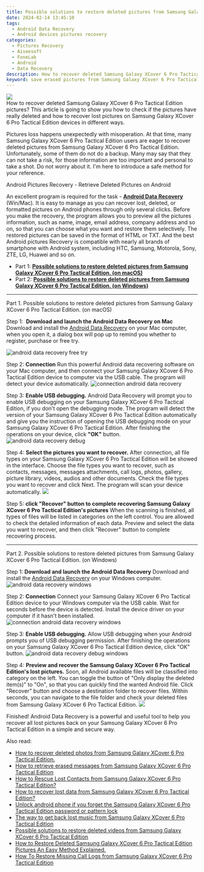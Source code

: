 ```yaml
---
title: Possible solutions to restore deleted pictures from Samsung Galaxy XCover 6 Pro Tactical Edition.
date: 2024-02-14 13:45:10
tags: 
  - Android Data Recovery
  - Android devices pictures recovery
categories: 
  - Pictures Recovery
  - Aiseesoft
  - FoneLab
  - Android
  - Data Recovery
description: How to recover deleted Samsung Galaxy XCover 6 Pro Tactical Edition pictures? This article is going to show you how to check if the pictures have really deleted and how to recover lost pictures on Samsung Galaxy XCover 6 Pro Tactical Edition devices in different ways.
keyword: save erased pictures from Samsung Galaxy XCover 6 Pro Tactical Edition,recover lost pictures from Samsung Galaxy XCover 6 Pro Tactical Edition,Samsung Galaxy XCover 6 Pro Tactical Edition pictures recovery,retrieve wiped pictures Samsung Galaxy XCover 6 Pro Tactical Edition,undelete pictures from Samsung Galaxy XCover 6 Pro Tactical Edition,restore deleted pictures on Samsung Galaxy XCover 6 Pro Tactical Edition,Samsung Galaxy XCover 6 Pro Tactical Edition issues with pictures deleted,how to retrieve deleted pictures from my Samsung Galaxy XCover 6 Pro Tactical Edition,Samsung Galaxy XCover 6 Pro Tactical Edition pictures disappeared,how to recover pictures on Samsung Galaxy XCover 6 Pro Tactical Edition,how to recover pictures Samsung Galaxy XCover 6 Pro Tactical Edition,Samsung Galaxy XCover 6 Pro Tactical Edition pictures disappear
---
```


<img src="https://img0mobiles.techidaily.com/images/best-assets/devices/samsung/samsung-galaxy-xcover-6-pro-tactical-edition/5.jpg" class="atpl-imgstyle"  />

<div class="atpl-content atpl-for-fonelab-android recover-pictures">

<div class="atpl-post-description-part-1">
How to recover deleted Samsung Galaxy XCover 6 Pro Tactical Edition pictures? This article is going to show you how to check if the pictures have really deleted and how to recover lost pictures on Samsung Galaxy XCover 6 Pro Tactical Edition devices in different ways.
</div>

<div class="atpl-post-description-part-2">
<div class="tpl-content-sub-paragraph-normal">
  <p>
    Pictures loss happens unexpectedly with misoperation. At that time, many Samsung Galaxy XCover 6 Pro Tactical Edition users are eager to recover deleted pictures from Samsung Galaxy XCover 6 Pro Tactical Edition. Unfortunately, some of them do not do a backup. Many may say that they can not take a risk, for those information are too important and personal to take a shot. Do not worry about it. I'm here to introduce a safe method for your reference.
  </p>
</div>
</div>

<div class="atpl-post-description-part-3">
<div class="tpl-content-sub-paragraph-title">
  Android Pictures Recovery - Retrieve Deleted Pictures on Android
</div>
<div class="tpl-content-sub-paragraph-content">
  <p>
    An excellent program is required for the task - <a href="https://tools.techidaily.com/aiseesoft-android-data-recovery/" target="_blank" rel="noopener"><strong>Android Data Recovery</strong></a> (Win/Mac). It is easy to manage as you can recover lost, deleted, or formatted pictures on Android phones through only several clicks. Before you make the recovery, the program allows you to preview all the pictures information, such as name, image, email address, company address and so on, so that you can choose what you want and restore them selectively. The restored pictures can be saved in the format of HTML or TXT. And the best Android pictures Recovery is compatible with nearly all brands of smartphone with Android system, including HTC, Samsung, Motorola, Sony, ZTE, LG, Huawei and so on.
  </p>
</div>

</div>

<ul>
  <li>Part 1: <strong><a href="#p1"> Possible solutions to restore deleted pictures from Samsung Galaxy XCover 6 Pro Tactical Edition.  (on macOS)</a></strong></li>
  <li>Part 2: <strong><a href="#p2"> Possible solutions to restore deleted pictures from Samsung Galaxy XCover 6 Pro Tactical Edition.  (on Windows)</a></strong></li>
</ul>



<!-- Part 1 -->
<a id="p1" name="p1" ></a><hr>

<div>
  <span class="atpl-step-part-style">Part 1. Possible solutions to restore deleted pictures from Samsung Galaxy XCover 6 Pro Tactical Edition. (on macOS)</span>
</div>  

<span class="atpl-stepstyle-a"><span>Step 1: </span></span> <strong>Download and launch the Android Data Recovery on Mac</strong>
Download and install the <a href="https://tools.techidaily.com/aiseesoft-android-data-recovery/" target="_blank" rel="noopener">Android Data Recovery</a> on your Mac computer, when you open it, a dialog box will pop up to remind you whether to register, purchase or free try.

<img src="https://tools.techidaily.com/images/apps/aiseesoft/android-data-recovery/mac-free-try.png" class="atpl-imgstyle" alt="android data recovery free try" />

<span class="atpl-stepstyle-a"><span>Step 2: </span></span> <strong>Connection</strong>
Run this powerful Android data recovering software on your Mac computer, and then connect your Samsung Galaxy XCover 6 Pro Tactical Edition device to computer via the USB cable. The program will detect your device automatically.
<img src="https://tools.techidaily.com/images/apps/aiseesoft/android-data-recovery/mac-connection-interface.jpg" class="atpl-imgstyle" alt="connection android data recovery" />

<span class="atpl-stepstyle-a"><span>Step 3: </span></span> <strong>Enable USB debugging.</strong>
Android Data Recovery will prompt you to enable USB debugging on your Samsung Galaxy XCover 6 Pro Tactical Edition, if you don't open the debugging mode. The program will detect the version of your Samsung Galaxy XCover 6 Pro Tactical Edition automatically and give you the instruction of opening the USB debugging mode on your Samsung Galaxy XCover 6 Pro Tactical Edition. After finishing the operations on your device, click <strong>"OK"</strong> button.
<img src="https://tools.techidaily.com/images/apps/aiseesoft/android-data-recovery/mac-android-usb-debug.jpg"  class="atpl-imgstyle" alt="android data recovery debug" />

<span class="atpl-stepstyle-a"><span>Step 4: </span></span> <strong>Select the pictures you want to recover.</strong>
After connection, all file types on your Samsung Galaxy XCover 6 Pro Tactical Edition will be showed in the interface. Choose the file types you want to recover, such as contacts, messages, messages attachments, call logs, photos, gallery, picture library, videos, audios and other documents. Check the file types you want to recover and click Next. The program will scan your device automatically.
<img src="https://tools.techidaily.com/images/apps/aiseesoft/android-data-recovery/mac-choose-type-photos.jpg" class="atpl-imgstyle"  />

<span class="atpl-stepstyle-a"><span>Step 5: </span></span> <strong>click "Recover" button to  complete recovering Samsung Galaxy XCover 6 Pro Tactical Edition's pictures</strong>
When the scanning is finished, all types of files will be listed in categories on the left control. You are allowed to check the detailed information of each data. Preview and select the data you want to recover, and then click "Recover" button to complete recovering process.


<a id="p2" name="p2"></a><hr>

<!-- Part 2 -->
<div>
  <span class="atpl-step-part-style">Part 2. Possible solutions to restore deleted pictures from Samsung Galaxy XCover 6 Pro Tactical Edition. (on Windows)</span>
</div>

<span class="atpl-stepstyle-a"><span>Step 1: </span></span> <strong>Download and launch the Android Data Recovery</strong>
Download and install the <a href="https://tools.techidaily.com/aiseesoft-android-data-recovery/" target="_blank" rel="noopener">Android Data Recovery</a> on your Windows computer.
<img src="https://tools.techidaily.com/images/apps/aiseesoft/android-data-recovery/win-start-interface.png"  class="atpl-imgstyle" alt="android data recovery windows" />

<span class="atpl-stepstyle-a"><span>Step 2: </span></span> <strong>Connection</strong>
Connect your Samsung Galaxy XCover 6 Pro Tactical Edition device to your Windows computer via the USB cable. Wait for seconds before the device is detected. Install the device driver on your computer if it hasn't been installed.
<img src="https://tools.techidaily.com/images/apps/aiseesoft/android-data-recovery/win-connection-interface.png" class="atpl-imgstyle" alt="connection android data recovery windows" />

<span class="atpl-stepstyle-a"><span>Step 3: </span></span> <strong>Enable USB debugging.</strong>
Allow USB debugging when your Android prompts you of USB debugging permission. After finishing the operations on your Samsung Galaxy XCover 6 Pro Tactical Edition device, click "OK" button.
<img src="https://tools.techidaily.com/images/apps/aiseesoft/android-data-recovery/win-android-usb-debug.png" class="atpl-imgstyle" alt="android data recovery debug windows" />

<span class="atpl-stepstyle-a"><span>Step 4: </span></span> <strong>Preview and recover the Samsung Galaxy XCover 6 Pro Tactical Edition's lost pictures.</strong>
Soon, all Android available files will be classified into category on the left. You can toggle the button of "Only display the deleted item(s)" to "On", so that you can quickly find the wanted Android file. Click "Recover" button and choose a destination folder to recover files. Within seconds, you can navigate to the file folder and check your deleted files from Samsung Galaxy XCover 6 Pro Tactical Edition.
<img src="https://tools.techidaily.com/images/apps/aiseesoft/android-data-recovery/win-recover-photos.png" class="atpl-imgstyle"  />

<div class="atpl-post-description-part-4">
<div class="tpl-content-sub-paragraph-normal">
  <p>
    Finished! Android Data Recovery is a powerful and useful tool to help you recover all lost pictures back on your Samsung Galaxy XCover 6 Pro Tactical Edition in a simple and secure way.
  </p>
</div>
</div>

<ins class="adsbygoogle"
     style="display:block"
     data-ad-client="ca-pub-7571918770474297"
     data-ad-slot="8358498916"
     data-ad-format="auto"
     data-full-width-responsive="true"></ins>

<span class="atpl-alsoreadstyle">Also read:</span>
<div><ul>
<li><a href="/how-to-recover-deleted-photos-from-samsung-galaxy-xcover-6-pro-tactical-edition-by-fonelab-android-recover-photos/" target="_blank" rel="noopener"><u>How to recover deleted photos from Samsung Galaxy XCover 6 Pro Tactical Edition.</u></a></li>
<li><a href="/how-to-retrieve-erased-messages-from-samsung-galaxy-xcover-6-pro-tactical-edition-by-fonelab-android-recover-messages/" target="_blank" rel="noopener"><u>How to retrieve erased messages from Samsung Galaxy XCover 6 Pro Tactical Edition</u></a></li>
<li><a href="/how-to-rescue-lost-contacts-from-samsung-galaxy-xcover-6-pro-tactical-edition-by-fonelab-android-recover-contacts/" target="_blank" rel="noopener"><u>How to Rescue Lost Contacts from Samsung Galaxy XCover 6 Pro Tactical Edition?</u></a></li>
<li><a href="/how-to-recover-lost-data-from-samsung-galaxy-xcover-6-pro-tactical-edition-by-fonelab-android-recover-data/" target="_blank" rel="noopener"><u>How to recover lost data from Samsung Galaxy XCover 6 Pro Tactical Edition?</u></a></li>
<li><a href="/unlock-android-phone-if-you-forget-the-samsung-galaxy-xcover-6-pro-tactical-edition-password-or-pattern-lock-by-drfone-android-unlock-android-unlock/" target="_blank" rel="noopener"><u>Unlock android phone if you forget the Samsung Galaxy XCover 6 Pro Tactical Edition password or pattern lock</u></a></li>
<li><a href="/the-way-to-get-back-lost-music-from-samsung-galaxy-xcover-6-pro-tactical-edition-by-fonelab-android-recover-music/" target="_blank" rel="noopener"><u>The way to get back lost music from Samsung Galaxy XCover 6 Pro Tactical Edition</u></a></li>
<li><a href="/possible-solutions-to-restore-deleted-videos-from-samsung-galaxy-xcover-6-pro-tactical-edition-by-fonelab-android-recover-video/" target="_blank" rel="noopener"><u>Possible solutions to restore deleted videos from Samsung Galaxy XCover 6 Pro Tactical Edition</u></a></li>
<li><a href="/how-to-restore-deleted-samsung-galaxy-xcover-6-pro-tactical-edition-pictures-an-easy-method-explained-by-fonelab-android-recover-pictures/" target="_blank" rel="noopener"><u>How to Restore Deleted Samsung Galaxy XCover 6 Pro Tactical Edition Pictures  An Easy Method Explained.</u></a></li>
<li><a href="/how-to-restore-missing-call-logs-from-samsung-galaxy-xcover-6-pro-tactical-edition-by-fonelab-android-recover-call-logs/" target="_blank" rel="noopener"><u>How To  Restore Missing Call Logs from Samsung Galaxy XCover 6 Pro Tactical Edition</u></a></li>
</ul></div>

</div>
